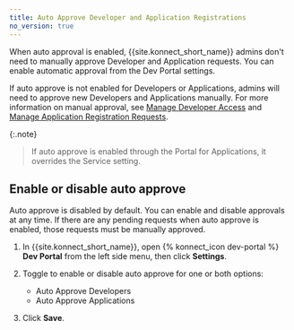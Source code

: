 ```yaml
---
title: Auto Approve Developer and Application Registrations
no_version: true
---
```


When auto approval is enabled, {{site.konnect_short_name}} admins don't
need to manually approve Developer and Application requests. You can enable automatic approval from the Dev Portal settings.

If auto approve is not enabled for Developers or Applications, admins will need to approve new Developers and Applications manually. For more information on manual approval, see [Manage Developer Access](/konnect/dev-portal/access-and-approval/manage-devs/) and [Manage Application Registration Requests](/konnect/dev-portal/applications/manage-app-reg-requests/). 

{:.note}
> If auto approve is enabled through the Portal for Applications, it overrides the Service setting.

## Enable or disable auto approve

Auto approve is disabled by default. You can enable and disable approvals at any time. If there are any pending requests when auto approve is enabled, those requests must be manually approved.

1. In {{site.konnect_short_name}}, open {% konnect_icon dev-portal %}
 **Dev Portal** from the left side menu, then click **Settings**.

1. Toggle to enable or disable auto approve for one or both options:
      * Auto Approve Developers
      * Auto Approve Applications

1. Click **Save**.
